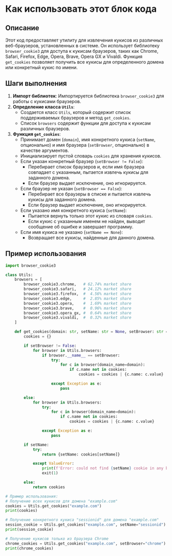 Как использовать этот блок кода
=========================================================================================

Описание
-------------------------
Этот код предоставляет утилиту для извлечения кукисов из различных веб-браузеров, установленных в системе. Он использует библиотеку `browser_cookie3` для доступа к кукисам браузеров, таких как Chrome, Safari, Firefox, Edge, Opera, Brave, Opera GX и Vivaldi. Функция `get_cookies` позволяет получить все кукисы для определенного домена или конкретный кукис по имени.

Шаги выполнения
-------------------------
1. **Импорт библиотек**: Импортируется библиотека `browser_cookie3` для работы с кукисами браузеров.
2. **Определение класса `Utils`**:
   - Создается класс `Utils`, который содержит список поддерживаемых браузеров и метод `get_cookies`.
   - Список `browsers` содержит функции для доступа к кукисам различных браузеров.
3. **Функция `get_cookies`**:
   - Принимает домен (`domain`), имя конкретного кукиса (`setName`, опционально) и имя браузера (`setBrowser`, опционально) в качестве аргументов.
   - Инициализирует пустой словарь `cookies` для хранения кукисов.
   - Если указан конкретный браузер (`setBrowser != False`):
     - Перебирает список браузеров и, если имя браузера совпадает с указанным, пытается извлечь кукисы для заданного домена.
     - Если браузер выдает исключение, оно игнорируется.
   - Если браузер не указан (`setBrowser == False`):
     - Перебирает все браузеры в списке и пытается извлечь кукисы для заданного домена.
     - Если браузер выдает исключение, оно игнорируется.
   - Если указано имя конкретного кукиса (`setName`):
     - Пытается вернуть только этот кукис из словаря `cookies`.
     - Если кукис с указанным именем не найден, выводит сообщение об ошибке и завершает программу.
   - Если имя кукиса не указано (`setName == None`):
     - Возвращает все кукисы, найденные для данного домена.

Пример использования
-------------------------

```python
import browser_cookie3

class Utils:
    browsers = [
        browser_cookie3.chrome,   # 62.74% market share
        browser_cookie3.safari,   # 24.12% market share
        browser_cookie3.firefox,  #  4.56% market share
        browser_cookie3.edge,     #  2.85% market share
        browser_cookie3.opera,    #  1.69% market share
        browser_cookie3.brave,    #  0.96% market share
        browser_cookie3.opera_gx, #  0.64% market share
        browser_cookie3.vivaldi,  #  0.32% market share
    ]

    def get_cookies(domain: str, setName: str = None, setBrowser: str = False) -> dict:
        cookies = {}

        if setBrowser != False:
            for browser in Utils.browsers:
                if browser.__name__ == setBrowser:
                    try:
                        for c in browser(domain_name=domain):
                            if c.name not in cookies:
                                cookies = cookies | {c.name: c.value}

                    except Exception as e:
                        pass

        else:
            for browser in Utils.browsers:
                try:
                    for c in browser(domain_name=domain):
                        if c.name not in cookies:
                            cookies = cookies | {c.name: c.value}

                except Exception as e:
                    pass

        if setName:
            try:
                return {setName: cookies[setName]}

            except ValueError:
                print(f'Error: could not find {setName} cookie in any browser.')
                exit(1)

        else:
            return cookies

# Пример использования:
# Получение всех кукисов для домена "example.com"
cookies = Utils.get_cookies("example.com")
print(cookies)

# Получение конкретного кукиса "sessionid" для домена "example.com"
session_cookie = Utils.get_cookies("example.com", setName="sessionid")
print(session_cookie)

# Получение кукисов только из браузера Chrome
chrome_cookies = Utils.get_cookies("example.com", setBrowser="chrome")
print(chrome_cookies)
